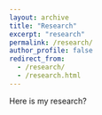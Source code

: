 ```yaml
---
layout: archive
title: "Research"
excerpt: "research"
permalink: /research/
author_profile: false
redirect_from: 
  - /research/
  - /research.html
---
```


Here is my research?

